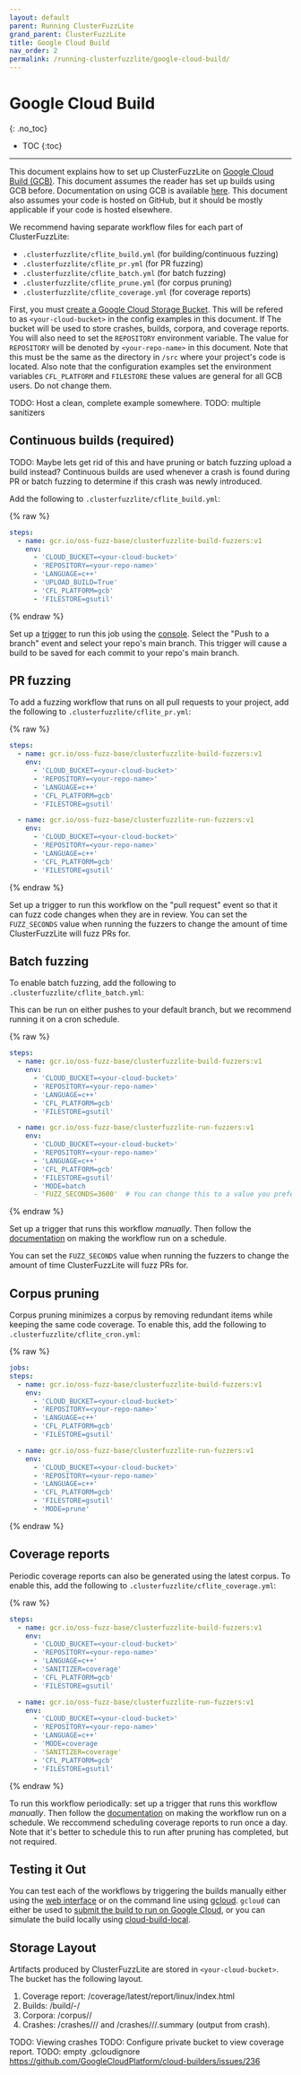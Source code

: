 ```yaml
---
layout: default
parent: Running ClusterFuzzLite
grand_parent: ClusterFuzzLite
title: Google Cloud Build
nav_order: 2
permalink: /running-clusterfuzzlite/google-cloud-build/
---
```

# Google Cloud Build
{: .no_toc}

- TOC
{:toc}
---

This document explains how to set up ClusterFuzzLite on
[Google Cloud Build (GCB)](https://cloud.google.com/build).
This document assumes the reader has set up builds using GCB before.
Documentation on using GCB is available
[here](https://cloud.google.com/build/docs/quickstart-build).
This document also assumes your code is hosted on GitHub, but it should be
mostly applicable if your code is hosted elsewhere.

We recommend having separate workflow files for each part of ClusterFuzzLite:

- `.clusterfuzzlite/cflite_build.yml` (for building/continuous fuzzing)
- `.clusterfuzzlite/cflite_pr.yml` (for PR fuzzing)
- `.clusterfuzzlite/cflite_batch.yml` (for batch fuzzing)
- `.clusterfuzzlite/cflite_prune.yml` (for corpus pruning)
- `.clusterfuzzlite/cflite_coverage.yml` (for coverage reports)

First, you must
[create a Google Cloud Storage Bucket](https://cloud.google.com/storage/docs/creating-buckets).
This will be refered to as
`<your-cloud-bucket>` in the config examples in this document. If
The bucket will be used to store crashes, builds, corpora, and coverage reports.
You will also need to  set the `REPOSITORY` environment variable.
The value for `REPOSITORY` will be denoted by `<your-repo-name>` in this
document.
Note that this must be the same as the directory in `/src` where your project's
code is located.
Also note that the configuration examples set the environment variables
`CFL_PLATFORM` and `FILESTORE` these values are general for all GCB users. Do not
change them.

TODO: Host a clean, complete example somewhere.  TODO: multiple sanitizers

## Continuous builds (required)

TODO: Maybe lets get rid of this and have pruning or batch fuzzing upload a
build instead?
Continuous builds are used whenever a crash is found during PR or batch fuzzing
to determine if this crash was newly introduced.

Add the following to `.clusterfuzzlite/cflite_build.yml`:

{% raw %}
```yaml
steps:
  - name: gcr.io/oss-fuzz-base/clusterfuzzlite-build-fuzzers:v1
    env:
      - 'CLOUD_BUCKET=<your-cloud-bucket>'
      - 'REPOSITORY=<your-repo-name>'
      - 'LANGUAGE=c++'
      - 'UPLOAD_BUILD=True'
      - 'CFL_PLATFORM=gcb'
      - 'FILESTORE=gsutil'
```
{% endraw %}

Set up a [trigger](https://cloud.google.com/build/docs/automating-builds/create-manage-triggers)
to run this job using the [console](https://console.cloud.google.com/cloud-build/triggers/add).
Select the "Push to a branch" event and select your repo's main branch.
This trigger will cause a build to be saved for each commit to your repo's main
branch.


## PR fuzzing

To add a fuzzing workflow that runs on all pull requests to your project, add
the following to `.clusterfuzzlite/cflite_pr.yml`:

{% raw %}
```yaml
steps:
  - name: gcr.io/oss-fuzz-base/clusterfuzzlite-build-fuzzers:v1
    env:
      - 'CLOUD_BUCKET=<your-cloud-bucket>'
      - 'REPOSITORY=<your-repo-name>'
      - 'LANGUAGE=c++'
      - 'CFL_PLATFORM=gcb'
      - 'FILESTORE=gsutil'

  - name: gcr.io/oss-fuzz-base/clusterfuzzlite-run-fuzzers:v1
    env:
      - 'CLOUD_BUCKET=<your-cloud-bucket>'
      - 'REPOSITORY=<your-repo-name>'
      - 'LANGUAGE=c++'
      - 'CFL_PLATFORM=gcb'
      - 'FILESTORE=gsutil'
```
{% endraw %}

Set up a trigger to run this workflow on the "pull request" event so that it can
fuzz code changes when they are in review.
You can set the `FUZZ_SECONDS` value when running the fuzzers to change the
amount of time ClusterFuzzLite will fuzz PRs for.

## Batch fuzzing

To enable batch fuzzing, add the following to
`.clusterfuzzlite/cflite_batch.yml`:

This can be run on either pushes to your default branch, but we recommend
running it on a cron schedule.

{% raw %}
```yaml
steps:
  - name: gcr.io/oss-fuzz-base/clusterfuzzlite-build-fuzzers:v1
    env:
      - 'CLOUD_BUCKET=<your-cloud-bucket>'
      - 'REPOSITORY=<your-repo-name>'
      - 'LANGUAGE=c++'
      - 'CFL_PLATFORM=gcb'
      - 'FILESTORE=gsutil'

  - name: gcr.io/oss-fuzz-base/clusterfuzzlite-run-fuzzers:v1
    env:
      - 'CLOUD_BUCKET=<your-cloud-bucket>'
      - 'REPOSITORY=<your-repo-name>'
      - 'LANGUAGE=c++'
      - 'CFL_PLATFORM=gcb'
      - 'FILESTORE=gsutil'
      - 'MODE=batch
      - 'FUZZ_SECONDS=3600'  # You can change this to a value you prefer.
```

{% endraw %}

Set up a trigger that runs this workflow *manually*.
Then follow the
[documentation](https://cloud.google.com/build/docs/automating-builds/create-scheduled-triggers)
on making the workflow run on a schedule.

You can set the `FUZZ_SECONDS` value when running the fuzzers to change the
amount of time ClusterFuzzLite will fuzz PRs for.

## Corpus pruning

Corpus pruning minimizes a corpus by removing redundant items while keeping the
same code coverage. To enable this, add the following to `.clusterfuzzlite/cflite_cron.yml`:

{% raw %}
```yaml
jobs:
steps:
  - name: gcr.io/oss-fuzz-base/clusterfuzzlite-build-fuzzers:v1
    env:
      - 'CLOUD_BUCKET=<your-cloud-bucket>'
      - 'REPOSITORY=<your-repo-name>'
      - 'LANGUAGE=c++'
      - 'CFL_PLATFORM=gcb'
      - 'FILESTORE=gsutil'

  - name: gcr.io/oss-fuzz-base/clusterfuzzlite-run-fuzzers:v1
    env:
      - 'CLOUD_BUCKET=<your-cloud-bucket>'
      - 'REPOSITORY=<your-repo-name>'
      - 'LANGUAGE=c++'
      - 'CFL_PLATFORM=gcb'
      - 'FILESTORE=gsutil'
      - 'MODE=prune'
```
{% endraw %}


## Coverage reports

Periodic coverage reports can also be generated using the latest corpus. To
enable this, add the following to `.clusterfuzzlite/cflite_coverage.yml`:

{% raw %}
```yaml
steps:
  - name: gcr.io/oss-fuzz-base/clusterfuzzlite-build-fuzzers:v1
    env:
      - 'CLOUD_BUCKET=<your-cloud-bucket>'
      - 'REPOSITORY=<your-repo-name>'
      - 'LANGUAGE=c++'
      - 'SANITIZER=coverage'
      - 'CFL_PLATFORM=gcb'
      - 'FILESTORE=gsutil'

  - name: gcr.io/oss-fuzz-base/clusterfuzzlite-run-fuzzers:v1
    env:
      - 'CLOUD_BUCKET=<your-cloud-bucket>'
      - 'REPOSITORY=<your-repo-name>'
      - 'LANGUAGE=c++'
      - 'MODE=coverage
      - 'SANITIZER=coverage'
      - 'CFL_PLATFORM=gcb'
      - 'FILESTORE=gsutil'
```
{% endraw %}

To run this workflow periodically: set up a trigger that runs this workflow *manually*.
Then follow the
[documentation](https://cloud.google.com/build/docs/automating-builds/create-scheduled-triggers)
on making the workflow run on a schedule.
We reccommend scheduling coverage reports to run once a day.
Note that it's better to schedule this to run after pruning has
completed, but not required.

## Testing it Out

You can test each of the workflows by triggering the builds manually either
using the [web interface](https://console.cloud.google.com/cloud-build/triggers)
or on the command line using [gcloud](https://cloud.google.com/sdk/gcloud).
`gcloud` can either be used to
[submit the build to run on Google Cloud](https://cloud.google.com/build/docs/running-builds/start-build-command-line-api),
or you can simulate the build locally using
[cloud-build-local](https://cloud.google.com/build/docs/build-debug-locally).


## Storage Layout

Artifacts produced by ClusterFuzzLite are stored in `<your-cloud-bucket>`.
The bucket has the following layout.
1. Coverage report: <your-cloud-bucket>/coverage/latest/report/linux/index.html
1. Builds: <your-cloud-bucket>/build/<sanitizer>-<commit>/
1. Corpora: <your-cloud-bucket>/corpus/<fuzz-target>/
1. Crashes: <your-cloud-bucket>/crashes/<fuzz-target>/<sanitizer>/<crash-file> and <your-cloud-bucket>/crashes/<fuzz-target>/<sanitizer>/<crash-file>.summary (output from crash).

TODO: Viewing crashes
TODO: Configure private bucket to view coverage report.
TODO: empty .gcloudignore https://github.com/GoogleCloudPlatform/cloud-builders/issues/236

